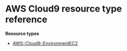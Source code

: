 # AWS Cloud9 resource type reference<a name="AWS_Cloud9"></a>

**Resource types**

- [AWS::Cloud9::EnvironmentEC2](aws-resource-cloud9-environmentec2.md)
